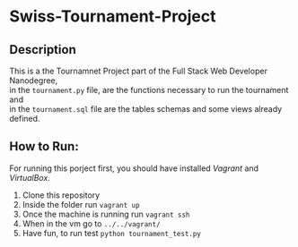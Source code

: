 # Swiss-Tournament-Project


## Description


This is a the Tournamnet Project part of the Full Stack Web Developer Nanodegree,<br/>
in the `tournament.py` file, are the functions necessary to run the tournament and<br/>
in the `tournament.sql` file are the tables schemas and some views already defined.



## How to Run:


For running this porject first, you should have installed *Vagrant* and *VirtualBox*.



1. Clone this repository
2. Inside the folder run `vagrant up`
3. Once the machine is running run `vagrant ssh`
4. When in the vm go to `../../vagrant/`
5. Have fun, to run test `python tournament_test.py`
